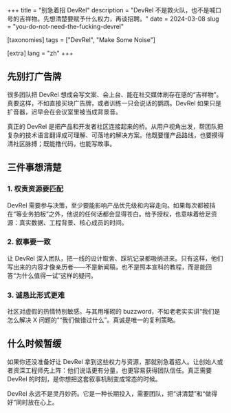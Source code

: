 +++
title = "别急着招 DevRel"
description = "DevRel 不是救火队，也不是喊口号的吉祥物。先想清楚要赋予什么权力，再谈招聘。"
date = 2024-03-08
slug = "you-do-not-need-the-fucking-devrel"

[taxonomies]
tags = ["DevRel", "Make Some Noise"]

[extra]
lang = "zh"
+++

## 先别打广告牌

很多团队把 DevRel 想成会写文案、会上台、能在社交媒体刷存在感的“吉祥物”。真要这样，不如直接买块广告牌，或者训练一只会说话的鹦鹉。DevRel 如果只是扩音器，迟早会在会议室里被当成背景音。

真正的 DevRel 是把产品和开发者社区连接起来的桥。从用户视角出发，帮团队把复杂的技术语言翻译成可理解、可落地的解决方案。他既要懂产品路线，也要摸得清社区脉搏；既能撸代码，也能写故事。

## 三件事想清楚

### 1. 权责资源要匹配

DevRel 需要参与决策，至少要能影响产品优先级和内容走向。如果每次都被挡在“等业务拍板”之外，他说的任何话都会显得苍白。给予授权，也意味着给足资源：真实数据、工程背景、核心成员的时间。

### 2. 叙事要一致

让 DevRel 深入团队，把一线的设计取舍、踩坑记录都吸纳进来。只有这样，他们写出来的内容才像亲历者——不是新闻稿，也不是照本宣科的教程，而是能回答“为什么值得一试”这样的疑问。

### 3. 诚恳比形式更难

社区对虚假的热情特别敏感。与其用堆砌的 buzzword，不如老老实实讲“我们是怎么解决 X 问题的”“我们做错过什么”。真诚是唯一的复利策略。

## 什么时候暂缓

如果你还没准备好让 DevRel 拿到这些权力与资源，那就别急着招人。让创始人或者资深工程师先上阵：他们说话更有分量，也更容易获得团队信任。真正需要 DevRel 的时刻，是你想把这套叙事机制变成常态的时候。

DevRel 永远不是灵丹妙药。它是一种长期投入，需要团队，把“讲清楚”和“做得好”同时放在心上。

